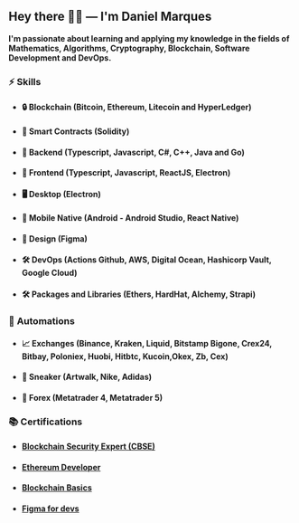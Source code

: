 ## Hey there ✌🏼 — I'm **Daniel Marques**

**I'm passionate about learning and applying my knowledge in the fields of Mathematics, Algorithms, Cryptography, Blockchain, Software Development and DevOps.**

### ⚡️ **Skills**

- #### 🔒 **Blockchain** (Bitcoin, Ethereum, Litecoin and HyperLedger)
- #### 🔑 **Smart Contracts** (Solidity)
- #### 💾 **Backend** (Typescript, Javascript, C#, C++, Java and Go)
- #### 🎨 **Frontend** (Typescript, Javascript, ReactJS, Electron)
- #### 🖥️ **Desktop** (Electron)
- #### 🎨 **Mobile Native** (Android - Android Studio,  React Native)
- #### 🎨 **Design** (Figma)
- #### 🛠 **DevOps** (Actions Github, AWS, Digital Ocean, Hashicorp Vault, Google Cloud)
- #### 🛠 **Packages and Libraries** (Ethers, HardHat, Alchemy, Strapi)

### 🦾 **Automations**
- #### 📈 **Exchanges** (Binance, Kraken, Liquid, Bitstamp Bigone, Crex24, Bitbay, Poloniex, Huobi, Hitbtc, Kucoin,Okex, Zb, Cex) 
- #### 👟 **Sneaker** (Artwalk, Nike, Adidas)
- #### 🤖 **Forex** (Metatrader 4, Metatrader 5)

### 📚 **Certifications**

- #### [Blockchain Security Expert (CBSE)](https://www.credential.net/62755e2b-03bf-4a61-b840-bce44d0963e0#gs.3pjl4n)
- #### [Ethereum Developer](https://github.com/Dkdaniz/alchemy-ethereum-bootcamp)
- #### [Blockchain Basics](https://www.coursera.org/account/accomplishments/verify/EUFR3JV4LQAW)
- #### [Figma for devs](https://app.rocketseat.com.br/certificates/139ce2c2-5736-4fc4-9d02-cdc3c3ff17c9)


